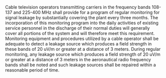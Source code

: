 Cable television operators transmitting carriers in the frequency bands 108-137 and 225-400 MHz shall provide for a program of regular monitoring for signal leakage by substantially covering the plant every three months. The incorporation of this monitoring program into the daily activities of existing service personnel in the discharge of their normal duties will generally cover all portions of the system and will therefore meet this requirement. Monitoring equipment and procedures utilized by a cable operator shall be adequate to detect a leakage source which produces a field strength in these bands of 20 uV/m or greater at a distance of 3 meters. During regular monitoring, any leakage source which produces a field strength of 20 uV/m or greater at a distance of 3 meters in the aeronautical radio frequency bands shall be noted and such leakage sources shall be repaired within a reasonable period of time.
              

